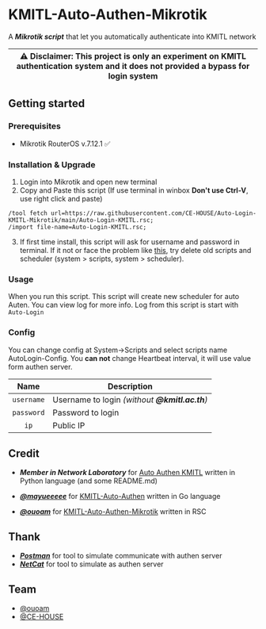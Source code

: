 # KMITL-Auto-Authen-Mikrotik

A **_Mikrotik script_** that let you automatically authenticate into KMITL network

| :warning: **Disclaimer:** This project is only an experiment on KMITL authentication system and it does not provided a bypass for login system |
| --- |

## Getting started

### Prerequisites

- Mikrotik RouterOS v.7.12.1 ✅

### Installation & Upgrade

1. Login into Mikrotik and open new terminal
2. Copy and Paste this script (If use terminal in winbox **Don't use Ctrl-V**, use right click and paste)

```
/tool fetch url=https://raw.githubusercontent.com/CE-HOUSE/Auto-Login-KMITL-Mikrotik/main/Auto-Login-KMITL.rsc;
/import file-name=Auto-Login-KMITL.rsc;
```

3. If first time install, this script will ask for username and password in terminal. If it not or face the problem like [this](https://github.com/CE-HOUSE/Auto-Login-KMITL-Mikrotik/issues/1), try delete old scripts and scheduler (system > scripts, system > scheduler).

### Usage

When you run this script. This script will create new scheduler for auto Auten.
You can view log for more info. Log from this script is start with `Auto-Login`

### Config

You can change config at System->Scripts and select scripts name AutoLogin-Config.
You **can not** change Heartbeat interval, it will use value form authen server.

|    Name    | Description                                    |
| :--------: | ---------------------------------------------- |
| `username` | Username to login _(without **@kmitl.ac.th**)_ |
| `password` | Password to login                              |
| `ip`       | Public IP                                      |

## Credit

- **_Member in Network Laboratory_** for [Auto Authen KMITL](https://gitlab.com/networklab-kmitl/auto-authen-kmitl) written in Python language (and some README.md)
- **_[@mayueeeee](https://github.com/mayueeeee)_** for [KMITL-Auto-Authen](https://github.com/mayueeeee/KMITL-Auto-Authen) written in Go language

- **_[@ouoam](https://github.com/ouoam)_** for [KMITL-Auto-Authen-Mikrotik](https://github.com/ouoam/KMITL-Auto-Authen-Mikrotik) written in RSC 


## Thank

- **_[Postman](https://www.getpostman.com/)_** for tool to simulate communicate with authen server
- **_[NetCat](https://eternallybored.org/misc/netcat/)_** for tool to simulate as authen server

## Team
- [@ouoam](https://github.com/ouoam)
- [@CE-HOUSE](https://github.com/CE-HOUSE)
